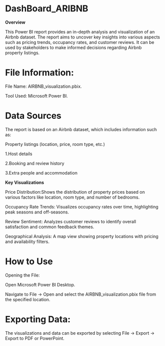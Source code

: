 # DashBoard_ARIBNB
**Overview**

This Power BI report provides an in-depth analysis and visualization of an Airbnb dataset. The report aims to uncover key insights into various aspects such as pricing trends, occupancy rates, and customer reviews. It can be used by stakeholders to make informed decisions regarding Airbnb property listings.

# File Information:

File Name: AIRBNB_visualization.pbix.

Tool Used: Microsoft Power BI.

# Data Sources
The report is based on an Airbnb dataset, which includes information such as:

Property listings (location, price, room type, etc.)

1.Host details

2.Booking and review history

3.Extra people and accommodation

**Key Visualizations**

Price Distribution:Shows the distribution of property prices based on various factors like location, room type, and number of bedrooms.

Occupancy Rate Trends: Visualizes occupancy rates over time, highlighting peak seasons and off-seasons.

Review Sentiment: Analyzes customer reviews to identify overall satisfaction and common feedback themes.

Geographical Analysis: A map view showing property locations with pricing and availability filters.
# How to Use

Opening the File:

Open Microsoft Power BI Desktop.

Navigate to File -> Open and select the AIRBNB_visualization.pbix file from the specified location.

# Exporting Data:

The visualizations and data can be exported by selecting File -> Export -> Export to PDF or PowerPoint.


















